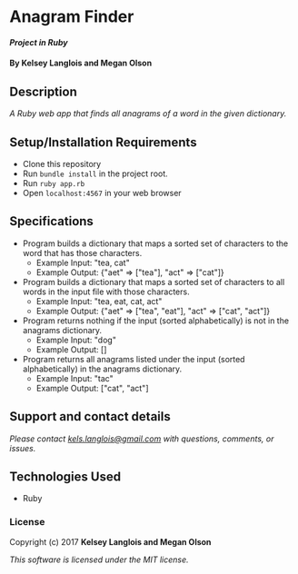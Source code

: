 # Anagram Finder

#### _Project in Ruby_

#### By Kelsey Langlois and Megan Olson

## Description

_A Ruby web app that finds all anagrams of a word in the given dictionary._

## Setup/Installation Requirements

* Clone this repository
* Run ```bundle install``` in the project root.
* Run ```ruby app.rb```
* Open ```localhost:4567``` in your web browser

## Specifications

* Program builds a dictionary that maps a sorted set of characters to the word that has those characters.
  * Example Input: "tea, cat"
  * Example Output: {"aet" => ["tea"], "act" => ["cat"]}
* Program builds a dictionary that maps a sorted set of characters to all words in the input file with those characters.
  * Example Input: "tea, eat, cat, act"
  * Example Output: {"aet" => ["tea", "eat"], "act" => ["cat", "act"]}
* Program returns nothing if the input (sorted alphabetically) is not in the anagrams dictionary.
  * Example Input: "dog"
  * Example Output: []
* Program returns all anagrams listed under the input (sorted alphabetically) in the anagrams dictionary.
  * Example Input: "tac"
  * Example Output: ["cat", "act"]

## Support and contact details

_Please contact [kels.langlois@gmail.com](mailto:kels.langlois@gmail.com) with questions, comments, or issues._

## Technologies Used

* Ruby

### License

Copyright (c) 2017 **Kelsey Langlois and Megan Olson**

*This software is licensed under the MIT license.*
